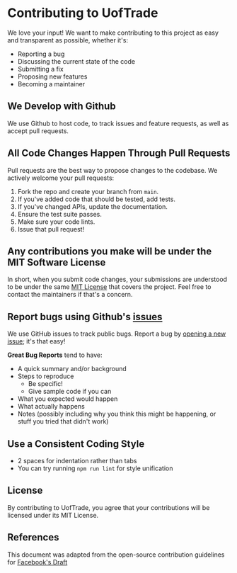 # Contributing to UofTrade
We love your input! We want to make contributing to this project as easy and transparent as possible, whether it's:

- Reporting a bug
- Discussing the current state of the code
- Submitting a fix
- Proposing new features
- Becoming a maintainer

## We Develop with Github
We use Github to host code, to track issues and feature requests, as well as accept pull requests.

## All Code Changes Happen Through Pull Requests
Pull requests are the best way to propose changes to the codebase. We actively welcome your pull requests:

1. Fork the repo and create your branch from `main`.
2. If you've added code that should be tested, add tests.
3. If you've changed APIs, update the documentation.
4. Ensure the test suite passes.
5. Make sure your code lints.
6. Issue that pull request!

## Any contributions you make will be under the MIT Software License
In short, when you submit code changes, your submissions are understood to be under the same [MIT License](http://choosealicense.com/licenses/mit/) that covers the project. Feel free to contact the maintainers if that's a concern.

## Report bugs using Github's [issues](https://github.com/UofT-ECE444-Fall2024/project-1-web-application-design-group4-goggle/issues)
We use GitHub issues to track public bugs. Report a bug by [opening a new issue](https://github.com/UofT-ECE444-Fall2024/project-1-web-application-design-group4-goggle/issues/new); it's that easy!

**Great Bug Reports** tend to have:

- A quick summary and/or background
- Steps to reproduce
  - Be specific!
  - Give sample code if you can
- What you expected would happen
- What actually happens
- Notes (possibly including why you think this might be happening, or stuff you tried that didn't work)

## Use a Consistent Coding Style
* 2 spaces for indentation rather than tabs
* You can try running `npm run lint` for style unification

## License
By contributing to UofTrade, you agree that your contributions will be licensed under its MIT License.

## References
This document was adapted from the open-source contribution guidelines for [Facebook's Draft](https://github.com/facebookarchive/draft-js/blob/afdb5c3177c13fd26cb0abbdc439488f3e21b73b/CONTRIBUTING.md)